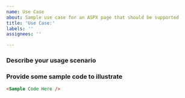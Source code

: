 ```yaml
---
name: Use Case
about: Sample use case for an ASPX page that should be supported
title: 'Use Case:'
labels: ''
assignees: ''

---
```


### Describe your usage scenario

### Provide some sample code to illustrate

```html
<Sample Code Here />
```
